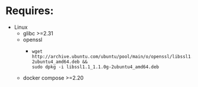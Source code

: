 # Requires:
  - Linux
    - glibc >=2.31
    - openssl
        - ```
          wget http://archive.ubuntu.com/ubuntu/pool/main/o/openssl/libssl1.1_1.1.0g-2ubuntu4_amd64.deb &&
          sudo dpkg -i libssl1.1_1.1.0g-2ubuntu4_amd64.deb
          ```
    - docker compose >=2.20
